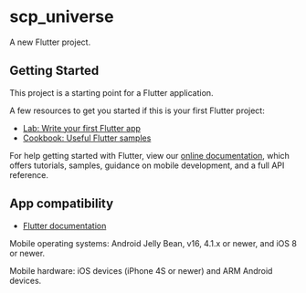 # scp_universe

A new Flutter project.

## Getting Started

This project is a starting point for a Flutter application.

A few resources to get you started if this is your first Flutter project:

- [Lab: Write your first Flutter app](https://flutter.dev/docs/get-started/codelab)
- [Cookbook: Useful Flutter samples](https://flutter.dev/docs/cookbook)

For help getting started with Flutter, view our
[online documentation](https://flutter.dev/docs), which offers tutorials,
samples, guidance on mobile development, and a full API reference.


## App compatibility

- [Flutter documentation](https://flutter.dev/docs/resources/faq#what-devices-and-os-versions-does-flutter-run-on)

Mobile operating systems: Android Jelly Bean, v16, 4.1.x or newer, and iOS 8 or newer.

Mobile hardware: iOS devices (iPhone 4S or newer) and ARM Android devices.
